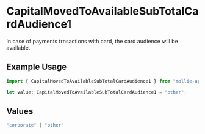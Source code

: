 # CapitalMovedToAvailableSubTotalCardAudience1

In case of payments trnsactions with card, the card audience will be available.

## Example Usage

```typescript
import { CapitalMovedToAvailableSubTotalCardAudience1 } from "mollie-api-typescript/models/operations";

let value: CapitalMovedToAvailableSubTotalCardAudience1 = "other";
```

## Values

```typescript
"corporate" | "other"
```